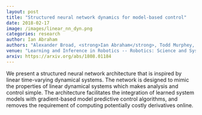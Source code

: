 ```yaml
---
layout: post
title: "Structured neural network dynamics for model-based control"
date: 2018-02-17
image: /images/linear_nn_dyn.png
categories: research
author: Ian Abraham
authors: "Alexander Broad, <strong>Ian Abraham</strong>, Todd Murphey, Brenna Argall"
venue: "Learning and Inference in Robotics -- Robotics: Science and Systems"
arxiv: https://arxiv.org/abs/1808.01184
---
```

We present a structured neural network architecture that is inspired by linear time-varying dynamical systems. The network is designed to mimic the properties of linear dynamical systems which makes analysis and control simple. The architecture facilitates the integration of learned system models with gradient-based model predictive control algorithms, and removes the requirement of computing potentially costly derivatives online.
